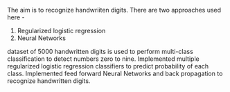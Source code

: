 
The aim is to recognize handwriiten digits. There are two approaches used here - 
1) Regularized logistic regression
2) Neural Networks

dataset of 5000 handwritten digits is used to perform multi-class classification to detect numbers zero to nine.
Implemented multiple regularized logistic regression classifiers to predict probability of each class.
Implemented feed forward Neural Networks and back propagation to recognize handwritten digits.
